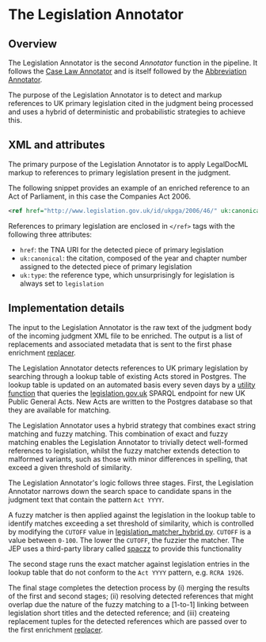 # The Legislation Annotator

## Overview
The Legislation Annotator is the second *Annotator* function in the pipeline. It follows the [Case Law Annotator](/docs/caselaw/case-law-annotator.md) and is itself followed by the [Abbreviation Annotator](/docs/abbreviation-annotator.md). 

The purpose of the Legislation Annotator is to detect and markup references to UK primary legislation cited in the judgment being processed and uses a hybrid of deterministic and probabilistic strategies to achieve this.

## XML and attributes

The primary purpose of the Legislation Annotator is to apply LegalDocML markup to references to primary legislation present in the judgment. 

The following snippet provides an example of an enriched reference to an Act of Parliament, in this case the Companies Act 2006.

```xml
<ref href="http://www.legislation.gov.uk/id/ukpga/2006/46/" uk:canonical="2006 c. 46" uk:type="legislation">Companies Act 2006</ref>
```
References to primary legislation are enclosed in `</ref>` tags with the following three attributes:

* `href`: the TNA URI for the detected piece of primary legislation 
* `uk:canonical`: the citation, composed of the year and chapter number assigned to the detected piece of primary legislation
* `uk:type`: the reference type, which unsurprisingly for legislation is always set to `legislation`
  
## Implementation details

The input to the Legislation Annotator is the raw text of the judgment body of the incoming judgment XML file to be enriched. The output is a list of replacements and associated metadata that is sent to the first phase enrichment [replacer](/docs/the-replacers.md).

The Legislation Annotator detects references to UK primary legislation by searching through a lookup table of existing Acts stored in Postgres. The lookup table is updated on an automated basis every seven days by a [utility function](/lambda/update_legislation_table/) that queries the [legislation.gov.uk](https://legislation.gov.uk) SPARQL endpoint for new UK Public General Acts. New Acts are written to the Postgres database so that they are available for matching.

The Legislation Annotator uses a hybrid strategy that combines exact string matching and fuzzy matching. This combination of exact and fuzzy matching enables the Legislation Annotator to trivially detect well-formed references to legislation, whilst the fuzzy matcher extends detection to malformed variants, such as those with minor differences in spelling, that exceed a given threshold of similarity. 

The Legislation Annotator's logic follows three stages. First, the Legislation Annotator narrows down the search space to candidate spans in the judgment text that contain the pattern `Act YYYY`. 

A fuzzy matcher is then applied against the legislation in the lookup table to identify matches exceeding a set threshold of similarity, which is controlled by modifying the `CUTOFF` value in [legislation_matcher_hybrid.py](/legislation_extraction/legislation_matcher_hybrid.py). `CUTOFF` is a value between `0-100`. The lower the `CUTOFF`, the fuzzier the matcher. The JEP uses a third-party library called [spaczz](https://github.com/gandersen101/spaczz) to provide this functionality

The second stage runs the exact matcher against legislation entries in the lookup table that do not conform to the `Act YYYY` pattern, e.g. `RCRA 1926`. 

The final stage completes the detection process by (i) merging the results of the first and second stages; (ii) resolving detected references that might overlap due the nature of the fuzzy matching to a [1-to-1] linking between legislation short titles and the detected reference; and (iii) createing replacement tuples for the detected references which are passed over to the first enrichment [replacer](/docs/the-replacers.md).





